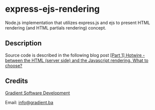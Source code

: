 express-ejs-rendering
=====================

Node.js implementation that utilizes express.js and ejs to present HTML rendering (and HTML partials rendering) concept.

Description
-----------
Source code is described in the following blog post [[Part 1] Hotwire - between the HTML (server side) and the Javascript rendering. What to choose?](https://blog.gradient.ba/part-1-hotwire-between-the-html-server-side-and-the-javascript-rendering-what-to-choose)

Credits
-------

[Gradient Software Development](https://gradient.ba)

Email: info@gradient.ba

